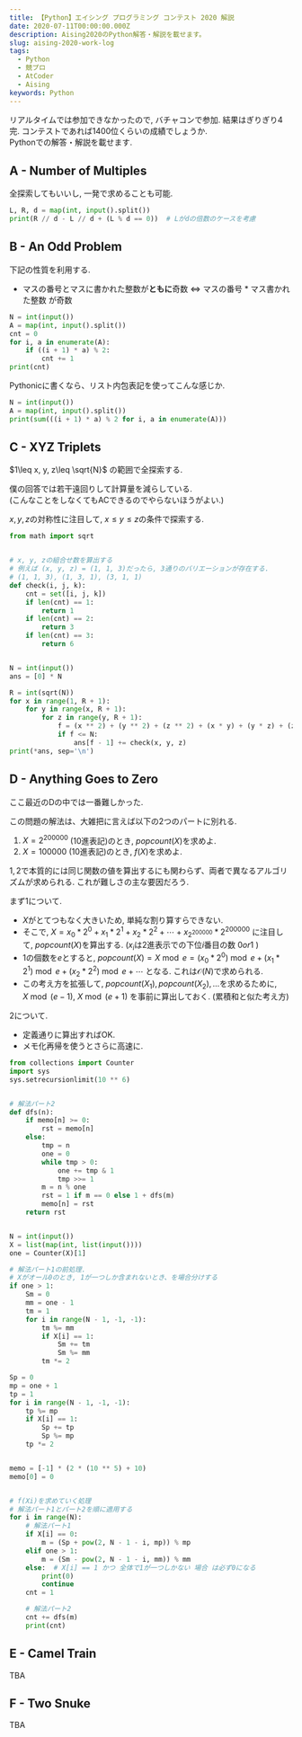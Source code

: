 ```yaml
---
title: 【Python】エイシング プログラミング コンテスト 2020 解説
date: 2020-07-11T00:00:00.000Z
description: Aising2020のPython解答・解説を載せます。
slug: aising-2020-work-log
tags: 
  - Python
  - 競プロ
  - AtCoder
  - Aising
keywords: Python
---
```



リアルタイムでは参加できなかったので, バチャコンで参加. 結果はぎりぎり4完. コンテストであれば1400位くらいの成績でしょうか.    
Pythonでの解答・解説を載せます.  


## A - Number of Multiples
全探索してもいいし, 一発で求めることも可能.  

```python
L, R, d = map(int, input().split())
print(R // d - L // d + (L % d == 0))  # Lがdの倍数のケースを考慮
```


## B - An Odd Problem
下記の性質を利用する.  

- マスの番号とマスに書かれた整数が**ともに**奇数 $\Leftrightarrow$ マスの番号 * マス書かれた整数 が奇数

```python
N = int(input())
A = map(int, input().split())
cnt = 0
for i, a in enumerate(A):
    if ((i + 1) * a) % 2:
        cnt += 1
print(cnt)
```

Pythonicに書くなら、リスト内包表記を使ってこんな感じか.  
```python
N = int(input())
A = map(int, input().split())
print(sum(((i + 1) * a) % 2 for i, a in enumerate(A)))
```

## C - XYZ Triplets
$1\leq x, y, z\leq \sqrt{N}$ の範囲で全探索する.  

僕の回答では若干遠回りして計算量を減らしている.  
(こんなことをしなくてもACできるのでやらないほうがよい.)

$x, y, z$の対称性に注目して, $x\leq y\leq z$の条件で探索する.  


```python
from math import sqrt


# x, y, zの組合せ数を算出する
# 例えば (x, y, z) = (1, 1, 3)だったら, 3通りのバリエーションが存在する.
# (1, 1, 3), (1, 3, 1), (3, 1, 1)
def check(i, j, k):
    cnt = set([i, j, k])
    if len(cnt) == 1:
        return 1
    if len(cnt) == 2:
        return 3
    if len(cnt) == 3:
        return 6


N = int(input())
ans = [0] * N

R = int(sqrt(N))
for x in range(1, R + 1):
    for y in range(x, R + 1):
        for z in range(y, R + 1):
            f = (x ** 2) + (y ** 2) + (z ** 2) + (x * y) + (y * z) + (z * x)
            if f <= N:
                ans[f - 1] += check(x, y, z)
print(*ans, sep='\n')
```

## D - Anything Goes to Zero
ここ最近のDの中では一番難しかった. 

この問題の解法は、大雑把に言えば以下の2つのパートに別れる.  
1. $X = 2^{200000}$ (10進表記)のとき, $popcount(X)$を求めよ.
2. $X = 100000$ (10進表記)のとき, $f(X)$を求めよ.  

$1, 2$で本質的には同じ関数の値を算出するにも関わらず、両者で異なるアルゴリズムが求められる. これが難しさの主な要因だろう.  

まず1について.  

-  $X$がとてつもなく大きいため, 単純な割り算すらできない.  
-  そこで, $X = x_0*2^0 + x_1*2^1 + x_2 * 2^2+\cdots+x_{2^{200000}}*2^{200000}$ に注目して, $popcount(X)$を算出する.  ($x_i$は2進表示での下位$i$番目の数 $0 or 1$ )
- $1$の個数を$e$とすると, $popcount(X) = X \bmod e = (x_0*2^0) \bmod e + (x_1*2^1) \bmod e+ (x_2 * 2^2) \bmod e + \cdots$ となる. これは$\mathcal{O}(N)$で求められる.
- この考え方を拡張して, $popcount(X_1), popcount(X_2), \dots$を求めるために, $X \bmod {(e-1)}$, $X \bmod {(e+1)}$ を事前に算出しておく. (累積和と似た考え方) 

2について.
 - 定義通りに算出すればOK.
 - メモ化再帰を使うとさらに高速に.  

```python
from collections import Counter
import sys
sys.setrecursionlimit(10 ** 6)


# 解法パート2
def dfs(n):
    if memo[n] >= 0:
        rst = memo[n]
    else:
        tmp = n
        one = 0
        while tmp > 0:
            one += tmp & 1
            tmp >>= 1
        m = n % one
        rst = 1 if m == 0 else 1 + dfs(m)
        memo[n] = rst
    return rst


N = int(input())
X = list(map(int, list(input())))
one = Counter(X)[1]

# 解法パート1の前処理.
# Xがオール0のとき, 1が一つしか含まれないとき、を場合分けする
if one > 1:
    Sm = 0
    mm = one - 1
    tm = 1
    for i in range(N - 1, -1, -1):
        tm %= mm
        if X[i] == 1:
            Sm += tm
            Sm %= mm
        tm *= 2

Sp = 0
mp = one + 1
tp = 1
for i in range(N - 1, -1, -1):
    tp %= mp
    if X[i] == 1:
        Sp += tp
        Sp %= mp
    tp *= 2


memo = [-1] * (2 * (10 ** 5) + 10)
memo[0] = 0


# f(Xi)を求めていく処理
# 解法パート1とパート2を順に適用する
for i in range(N):
    # 解法パート1
    if X[i] == 0:
        m = (Sp + pow(2, N - 1 - i, mp)) % mp
    elif one > 1:
        m = (Sm - pow(2, N - 1 - i, mm)) % mm
    else:  # X[i] == 1 かつ 全体で1が一つしかない 場合 は必ず0になる
        print(0)
        continue
    cnt = 1

    # 解法パート2
    cnt += dfs(m)
    print(cnt)
```

## E - Camel Train
TBA

## F - Two Snuke
TBA
